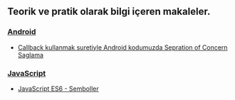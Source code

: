 ## Teorik ve pratik olarak bilgi içeren makaleler.

### [**Android**](android)
- [Callback kullanmak suretiyle Android kodumuzda Sepration of Concern Saglama](android/android-callback-ile-separation-of-concerns.md)

### [**JavaScript**](javascript)
- [JavaScript ES6 - Semboller](javascript/es6-semboller.md)
